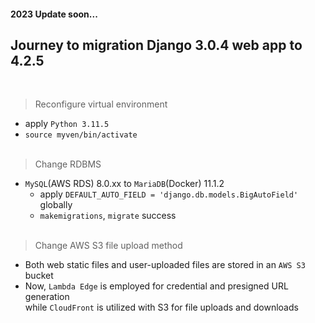 #### 2023 Update soon...

## Journey to migration Django 3.0.4 web app to 4.2.5
<br>

> Reconfigure virtual environment
  - apply `Python 3.11.5`
  - `source myven/bin/activate`
<br><br>

> Change RDBMS
  - `MySQL`(AWS RDS) 8.0.xx to `MariaDB`(Docker) 11.1.2
    - apply `DEFAULT_AUTO_FIELD = 'django.db.models.BigAutoField'` globally
    - `makemigrations`, `migrate` success
<br><br>

> Change AWS S3 file upload method
  - Both web static files and user-uploaded files are stored in an `AWS S3` bucket
  - Now, `Lambda Edge` is employed for credential and presigned URL generation  
  while `CloudFront` is utilized with S3 for file uploads and downloads
